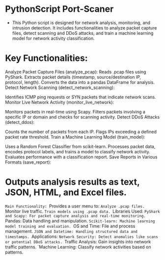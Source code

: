 # PythonScript Port-Scaner

* This Python script is designed for network analysis, monitoring, and intrusion detection. It includes functionalities to analyze packet capture files, detect scanning and DDoS attacks, and train a machine learning model for network activity classification.

# Key Functionalities:
Analyze Packet Capture Files (analyze_pcap):
Reads .pcap files using PyShark.
Extracts packet details (timestamp, source/destination IP, protocol, length).
Converts the data into a pandas DataFrame for analysis.
Detect Network Scanning (detect_network_scanning):

Identifies ICMP ping requests or SYN packets that indicate network scans.
Monitor Live Network Activity (monitor_live_network):

Monitors packets in real-time using Scapy.
Filters packets involving a specific IP or domain and checks for scanning activity.
Detect DDoS Attacks (detect_ddos):

Counts the number of packets from each IP.
Flags IPs exceeding a defined packet rate threshold.
Train a Machine Learning Model (train_model):

Uses a Random Forest Classifier from scikit-learn.
Processes packet data, encodes protocol labels, and trains a model to classify network activity.
Evaluates performance with a classification report.
Save Reports in Various Formats (save_report):

# Outputs analysis results as text, JSON, HTML, and Excel files.
`Main Functionality:
`Provides a user menu to:
`Analyze .pcap files.
`Monitor live traffic.
`Train models using .pcap data.
`Libraries Used:
`PyShark and Scapy: For packet capture analysis and real-time monitoring.
`Pandas: Data handling and manipulation.
`Scikit-learn: Machine learning model training and evaluation.
`OS and Time: File and process management.
`JSON and Datetime: Handling structured data and timestamps.
`Applications:
`Network Security: Detect anomalies like scans or potential DDoS attacks.
`Traffic Analysis: Gain insights into network traffic patterns.
`Machine Learning: Classify network activities based on patterns.

